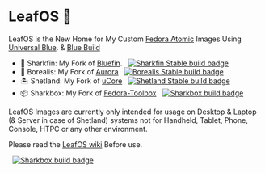 # LeafOS 🍂 


LeafOS is the New Home for My Custom [Fedora Atomic](https://fedoraproject.org/atomic-desktops/) Images Using [Universal Blue](https://universal-blue.org/). & [Blue Build](https://blue-build.org/)

- 🦈 Sharkfin: My Fork of [Bluefin](https://projectbluefin.io/). &nbsp; [![Sharkfin Stable build badge](https://github.com/vibrantleaf/LeafOS/actions/workflows/build-sharkfin-stable-images.yml/badge.svg)](https://github.com/vibrantleaf/LeafOS/actions/workflows/build-sharkfin-stable-images.yml)
- 🌌 Borealis: My Fork of [Aurora](https://getaurora.dev/) &nbsp; [![Borealis Stable build badge](https://github.com/vibrantleaf/LeafOS/actions/workflows/build-borealis-stable-images.yml/badge.svg)](https://github.com/vibrantleaf/LeafOS/actions/workflows/build-borealis-stable-images.yml)
- 🏝️ Shetland: My Fork of [uCore](https://github.com/ublue-os/ucore) &nbsp; [![Shetland Stable build badge](https://github.com/vibrantleaf/LeafOS/actions/workflows/build-shetland-stable-images.yml/badge.svg)](https://github.com/vibrantleaf/LeafOS/actions/workflows/build-shetland-stable-images.yml)
- 📦 Sharkbox: My Fork of [Fedora-Toolbox](https://github.com/ublue-os/toolboxes/tree/main/toolboxes/fedora-toolbox) &nbsp; [![Sharkbox build badge](https://github.com/vibrantleaf/LeafOS/actions/workflows/build-sharkbox-stable-images.yml/badge.svg)](https://github.com/vibrantleaf/LeafOS/actions/workflows/build-sharkbox-stable-images.yml)


LeafOS Images are currently only intended for usage on Desktop & Laptop (& Server in case of Shetland) systems not for Handheld, Tablet, Phone, Console, HTPC or any other environment.

Please read the [LeafOS wiki](https://github.com/vibrantleaf/LeafOS/wiki) Before use. 

&nbsp; [![Sharkbox build badge](https://github.com/vibrantleaf/LeafOS/actions/workflows/build-unstable-images.yml/badge.svg)](https://github.com/vibrantleaf/LeafOS/actions/workflows/build-unstable-images.yml)
